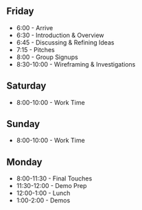 ## Friday

* 6:00 - Arrive
* 6:30 - Introduction & Overview
* 6:45 - Discussing & Refining Ideas
* 7:15 - Pitches
* 8:00 - Group Signups
* 8:30-10:00 - Wireframing & Investigations

## Saturday

* 8:00-10:00 - Work Time

## Sunday

* 8:00-10:00 - Work Time

## Monday

* 8:00-11:30 - Final Touches
* 11:30-12:00 - Demo Prep
* 12:00-1:00 - Lunch
* 1:00-2:00 - Demos
